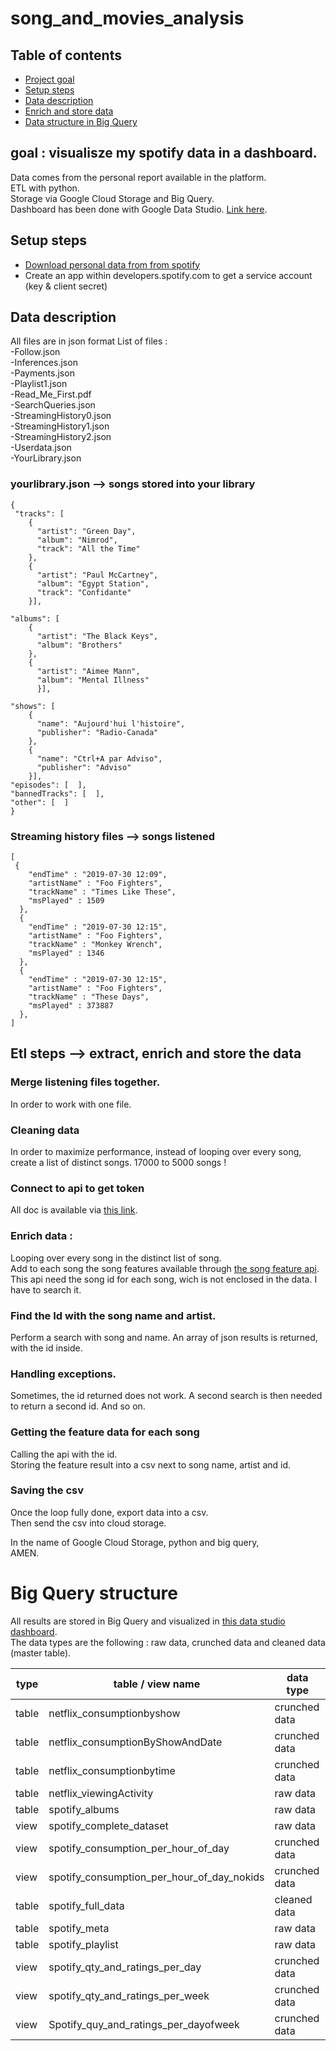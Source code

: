# song_and_movies_analysis

## Table of contents
- [Project goal](https://github.com/ykerveant/song_and_movies_analysis/blob/master/README.md#goal--visualisze-my-spotify-data-in-a-dashboard)
- [Setup steps](https://github.com/ykerveant/song_and_movies_analysis#setup-steps)  
- [Data description](https://github.com/ykerveant/song_and_movies_analysis#data-description)  
- [Enrich and store data](https://github.com/ykerveant/song_and_movies_analysis#etl-steps----extract-enrich-and-store-the-data)  
- [Data structure in Big Query](https://github.com/ykerveant/song_and_movies_analysis#big-query-structure)  

## goal : visualisze my spotify data in a dashboard.
Data comes from the personal report available in the platform.  
ETL with python.  
Storage via Google Cloud Storage and Big Query.  
Dashboard  has been done with Google Data Studio. [Link here](https://datastudio.google.com/reporting/0d633024-0a2b-4cd0-b87d-02e9ee749f68).

## Setup steps
  - [Download personal data from from spotify](https://support.spotify.com/us/article/data-rights-and-privacy-settings/)
  - Create an app within developers.spotify.com to get a service account (key & client secret)

## Data description
All files are in json format
List of files :  
-Follow.json  
-Inferences.json  
-Payments.json  
-Playlist1.json  
-Read_Me_First.pdf  
-SearchQueries.json  
-StreamingHistory0.json  
-StreamingHistory1.json  
-StreamingHistory2.json  
-Userdata.json  
-YourLibrary.json  

### yourlibrary.json --> songs stored into your library
```
{  
 "tracks": [  
    {  
      "artist": "Green Day",  
      "album": "Nimrod",  
      "track": "All the Time"  
    },   
    {  
      "artist": "Paul McCartney",  
      "album": "Egypt Station",  
      "track": "Confidante"  
    }],  

"albums": [
    {
      "artist": "The Black Keys",
      "album": "Brothers"
    },
    {
      "artist": "Aimee Mann",
      "album": "Mental Illness"
      }],

"shows": [
    {
      "name": "Aujourd'hui l'histoire",
      "publisher": "Radio-Canada"
    },
    {
      "name": "Ctrl+A par Adviso",
      "publisher": "Adviso"
    }],
"episodes": [  ],
"bannedTracks": [  ],
"other": [  ]
}
```
### Streaming history files --> songs listened
```
[
 {
    "endTime" : "2019-07-30 12:09",
    "artistName" : "Foo Fighters",
    "trackName" : "Times Like These",
    "msPlayed" : 1509
  },
  {
    "endTime" : "2019-07-30 12:15",
    "artistName" : "Foo Fighters",
    "trackName" : "Monkey Wrench",
    "msPlayed" : 1346
  },
  {
    "endTime" : "2019-07-30 12:15",
    "artistName" : "Foo Fighters",
    "trackName" : "These Days",
    "msPlayed" : 373887
  },
]
```

## Etl steps --> extract, enrich and store the data

### Merge listening files together.
In order to work with one file.

### Cleaning data
In order to maximize performance, instead of looping over every song, create a list of distinct songs. 17000 to 5000 songs ! 

### Connect to api to get token
All doc is available via [this link](https://developer.spotify.com/documentation/general/guides/authorization-guide/).

### Enrich data : 
Looping over every song in the distinct list of song.  
Add to each song the song features available through [the song feature api](https://developer.spotify.com/documentation/web-api/reference/tracks/get-audio-features/).  
This api need the song id for each song, wich is not enclosed in the data. I have to search it.  

### Find the Id with the song name and artist.
Perform a search with song and name. An array of json results is returned, with the id inside.  

### Handling exceptions.
Sometimes, the id returned does not work. A second search is then needed to return a second id. And so on.  

### Getting the feature data for each song
Calling the api with the id.  
Storing the feature result into a csv next to song name, artist and id.  

### Saving the csv
Once the loop fully done, export data into  a csv.  
Then send the csv into cloud storage.  

In the name of Google Cloud Storage, python and big query,  
AMEN.

# Big Query structure

All results are stored in Big Query and visualized in [this data studio dashboard](https://datastudio.google.com/s/vwVPoXiG1iY).  
The data types are the following : raw data, crunched data and cleaned data (master table).

|type  | table / view name                          | data type           |
|----- |--------------------------------------------|---------------------|
|table | netflix_consumptionbyshow                  | crunched data       |
|table | netflix_consumptionByShowAndDate           | crunched data       |
|table | netflix_consumptionbytime                  | crunched data       |
|table | netflix_viewingActivity                    | raw data            |
|table | spotify_albums                             | raw data            |
|view  | spotify_complete_dataset                   | raw data            |
|view  | spotify_consumption_per_hour_of_day        | crunched data       |
|view  | spotify_consumption_per_hour_of_day_nokids | crunched data       |
|table | spotify_full_data                          | cleaned data        |
|table | spotify_meta                               | raw data            |
|table | spotify_playlist                           | raw data            |
|view  | spotify_qty_and_ratings_per_day            | crunched data       |
|view  | spotify_qty_and_ratings_per_week           | crunched data       |
|view  | Spotify_quy_and_ratings_per_dayofweek      | crunched data       |

